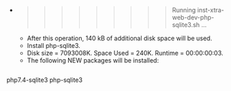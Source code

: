 * >>>>>>>>> Running inst-xtra-web-dev-php-sqlite3.sh ...
  * After this operation, 140 kB of additional disk space will be used.
  * Install php-sqlite3.
  * Disk size = 7093008K. Space Used = 240K. Runtime = 00:00:00:03.
  * The following NEW packages will be installed:
  ```bash
php7.4-sqlite3 php-sqlite3
  ```

